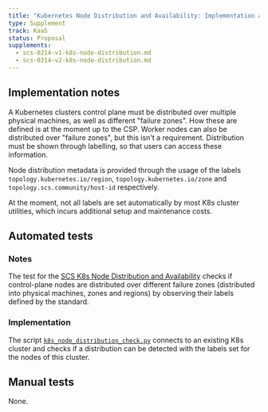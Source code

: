 ```yaml
---
title: "Kubernetes Node Distribution and Availability: Implementation and Testing Notes"
type: Supplement
track: KaaS
status: Proposal
supplements:
  - scs-0214-v1-k8s-node-distribution.md
  - scs-0214-v2-k8s-node-distribution.md
---
```


## Implementation notes

A Kubernetes clusters control plane must be distributed over multiple physical machines, as well
as different "failure zones". How these are defined is at the moment up to the CSP.
Worker nodes can also be distributed over "failure zones", but this isn't a requirement.
Distribution must be shown through labelling, so that users can access these information.

Node distribution metadata is provided through the usage of the labels
`topology.kubernetes.io/region`, `topology.kubernetes.io/zone` and
`topology.scs.community/host-id` respectively.

At the moment, not all labels are set automatically by most K8s cluster utilities, which incurs
additional setup and maintenance costs.

## Automated tests

### Notes

The test for the [SCS K8s Node Distribution and Availability](https://github.com/SovereignCloudStack/standards/blob/main/Standards/scs-0214-v2-k8s-node-distribution.md)
checks if control-plane nodes are distributed over different failure zones (distributed into
physical machines, zones and regions) by observing their labels defined by the standard.

### Implementation

The script [`k8s_node_distribution_check.py`](https://github.com/SovereignCloudStack/standards/blob/main/Tests/kaas/k8s-node-distribution/k8s_node_distribution_check.py)
connects to an existing K8s cluster and checks if a distribution can be detected with the labels
set for the nodes of this cluster.

## Manual tests

None.
